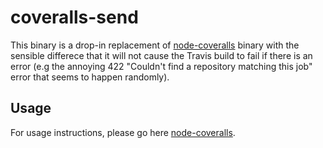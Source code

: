 # coveralls-send

This binary is a drop-in replacement of [node-coveralls](https://github.com/nickmerwin/node-coveralls/tree/586bbd9112add7c6a388bb5418b69ceb3cfa9769/bin) binary with the sensible
differece that it will not cause the Travis build to fail if there is an error
(e.g the annoying 422 "Couldn't find a repository matching this job" error that
seems to happen randomly).


## Usage

For usage instructions, please go here [node-coveralls](https://github.com/nickmerwin/node-coveralls/blob/master/README.md#usage).

